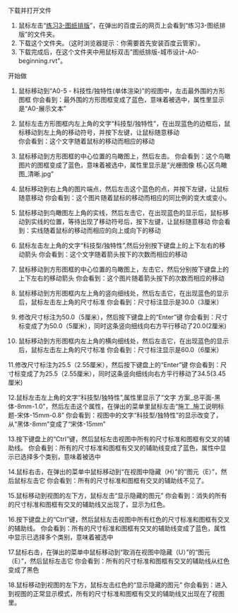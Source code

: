 下载并打开文件

1. 鼠标左击“[练习3-图纸排版](http://pan.baidu.com/s/1c1uLcAk)”，在弹出的百度云的网页上会看到“练习3-图纸排版”的文件夹。
2. 下载这个文件夹。（这时浏览器提示：你需要首先安装百度云管家）。
3. 下载完成后，在这个文件夹中用鼠标双击"图纸排版-城市设计-A0-beginning.rvt"。

开始做

1. 鼠标移动到“A0-5 - 科技性/独特性(单体渲染)”的视图中，左击最外围的方形图框
你会看到：最外围的方形图框变成了蓝色，意味着被选中，属性里显示是“A0-展示文本”

2. 鼠标左击方形图框内左上角的文字“科技型/独特性”，在出现蓝色的边框后，鼠标移动到左上角的移动符号，并按下左键，让鼠标随意移动  
你会看到：这个文字随着鼠标的移动而相应的移动

3. 鼠标移动到方形图框的中心位置的鸟瞰图上，然后左击。
你会看到：这个鸟瞰图片的图框变成了蓝色，意味着被选中，属性里显示是“光栅图像 核心区鸟瞰图_清晰.jpg”

4. 鼠标移动到右上角的图片端点，然后左击这个蓝色的点，并按下左键，让鼠标随意移动 
你会看到：这个图片随着鼠标的移动而相应的同比例的变大或变小。

5. 鼠标移动到鸟瞰图左上角的实线，然后左击它，在出现蓝色的显示后，鼠标移动到实线的位置，等待出现了移动符号后，按下左键，让鼠标随意移动
你会看到：实线随着鼠标的移动而相应的向上或向下的移动

6. 鼠标左击左上角的文字“科技型/独特性”,然后分别按下键盘上的上下左右的移动箭头
你会看到：这个文字随着箭头按下的次数而相应的移动

7. 鼠标移动到方形图框的中心位置的鸟瞰图上，左击它，然后分别按下键盘上的上下左右的移动箭头
你会看到：这个图片随着箭头按下的次数而相应的移动

8. 鼠标移动到方形图框内左上角的竖向细线处，然后左击它，在出现蓝色的显示后，鼠标左击左上角的尺寸标准
你会看到：尺寸标注显示是30.0（3厘米）

9. 修改尺寸标注为50.0（5厘米），然后按下键盘上的“Enter”键
你会看到：尺寸标变成了为50.0（5厘米），同时这条竖向细线向右方平行移动了20.0(2厘米)

10. 鼠标移动到方形图框内左上角的横向细线处，然后左击它，在出现蓝色的显示后，鼠标左击左上角的尺寸标准
你会看到：尺寸标注显示是60.0（6厘米）

11.修改尺寸标注为25.5（2.55厘米），然后按下键盘上的“Enter”键
你会看到：尺寸标变成了为25.5（2.55厘米），同时这条竖向细线向右方平行移动了34.5(3.45厘米)

12.鼠标左击左上角的文字“科技型/独特性”,属性里显示了“文字 方案_总平面-黑体-8mm-1.0”，然后左击这个属性，在弹出的菜单里鼠标左击“施工_施工说明标题-宋体-15mm-0.8”
你会看到：视图中的文字“科技型/独特性”的显示改变了，从“黑体-8mm”变成了“宋体-15mm”

13.按下键盘上的“Ctrl”键，然后鼠标左击视图中所有的尺寸标准和图框有交叉的辅助线。
你会看到：所有的尺寸标准和图框有交叉的辅助线变成了蓝色，属性中显示已选择多个类别，意味着被选中

14.鼠标右击，在弹出的菜单中鼠标移动到“在视图中隐藏（H）”的“图元（E）”，然后鼠标左击它
你会看到：所有的尺寸标准和图框有交叉的辅助线不见了。

15.鼠标移动到视图的左下方，鼠标左击“显示隐藏的图元”
你会看到：消失的所有的尺寸标准和图框有交叉的辅助线又出现了，显示为红色。

16.按下键盘上的“Ctrl”键，然后鼠标左击视图中所有红色的尺寸标准和图框有交叉的辅助线。
你会看到：所有的尺寸标准和图框有交叉的辅助线变成了蓝色，属性中显示已选择多个类别，意味着被选中

17.鼠标右击，在弹出的菜单中鼠标移动到“取消在视图中隐藏（U）”的“图元（E）”，然后鼠标左击它
你会看到：所有的尺寸标准和图框有交叉的辅助线从红色变成了黑色

18.鼠标移动到视图的左下方，鼠标左击红色的“显示隐藏的图元”
你会看到：进入到视图的正常显示模式，所有的尺寸标准和图框有交叉的辅助线又出现在了视图里。